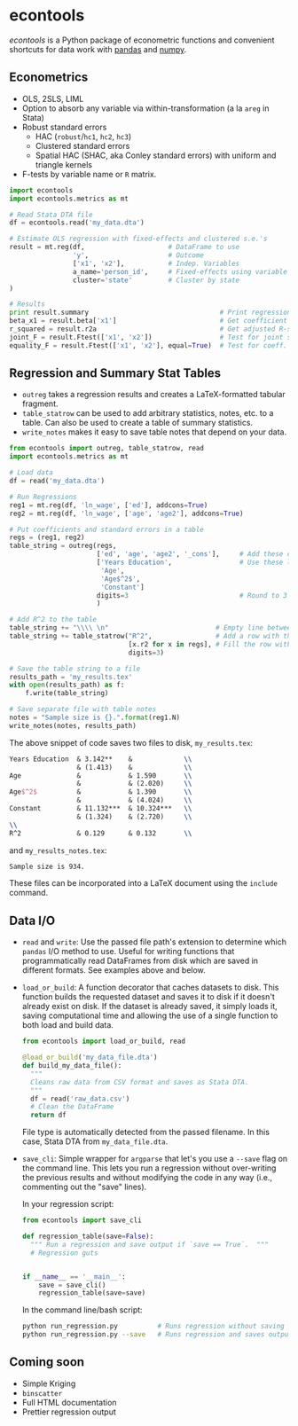 # econtools
*econtools* is a Python package of econometric functions and convenient
shortcuts for data work with [pandas](http://github.com/pydata/pandas) and
[numpy](https://github.com/numpy/numpy).

## Econometrics
- OLS, 2SLS, LIML
- Option to absorb any variable via within-transformation (a la `areg` in Stata)
- Robust standard errors
  - HAC (`robust`/`hc1`, `hc2`, `hc3`)
  - Clustered standard errors
  - Spatial HAC (SHAC, aka Conley standard errors) with uniform and triangle
    kernels
- F-tests by variable name or `R` matrix.

```python
import econtools
import econtools.metrics as mt

# Read Stata DTA file
df = econtools.read('my_data.dta')

# Estimate OLS regression with fixed-effects and clustered s.e.'s
result = mt.reg(df,                     # DataFrame to use
                'y',                    # Outcome
                ['x1', 'x2'],           # Indep. Variables
                a_name='person_id',     # Fixed-effects using variable 'person_id'
                cluster='state'         # Cluster by state
)

# Results
print result.summary                                 # Print regression results
beta_x1 = result.beta['x1']                          # Get coefficient by variable name
r_squared = result.r2a                               # Get adjusted R-squared
joint_F = result.Ftest(['x1', 'x2'])                 # Test for joint significance
equality_F = result.Ftest(['x1', 'x2'], equal=True)  # Test for coeff. equality
```

## Regression and Summary Stat Tables

- `outreg` takes a regression results and creates a LaTeX-formatted tabular
  fragment.
- `table_statrow` can be used to add arbitrary statistics, notes, etc. to a
  table. Can also be used to create a table of summary statistics.
- `write_notes` makes it easy to save table notes that depend on your data.

```python
from econtools import outreg, table_statrow, read
import econtools.metrics as mt

# Load data
df = read('my_data.dta')

# Run Regressions
reg1 = mt.reg(df, 'ln_wage', ['ed'], addcons=True)
reg2 = mt.reg(df, 'ln_wage', ['age', 'age2'], addcons=True)

# Put coefficients and standard errors in a table
regs = (reg1, reg2)
table_string = outreg(regs,
                      ['ed', 'age', 'age2', '_cons'],     # Add these coefficients to the table
                      ['Years Education',                 # Use these label for the coeffs
                       'Age',
                       'Age$^2$',
                       'Constant']
                      digits=3                            # Round to 3 decimal digits.
                      )

# Add R^2 to the table
table_string += "\\\\ \n"                           # Empty line between betas and r2
table_string += table_statrow("R^2",                # Add a row with this label
                              [x.r2 for x in regs], # Fill the row with these values
                              digits=3)

# Save the table string to a file
results_path = 'my_results.tex'
with open(results_path) as f:
    f.write(table_string)

# Save separate file with table notes
notes = "Sample size is {}.".format(reg1.N)
write_notes(notes, results_path)
```
The above snippet of code saves two files to disk, `my_results.tex`:
```latex
Years Education  & 3.142**    &             \\
                 & (1.413)    &             \\
Age              &            & 1.590       \\
                 &            & (2.020)     \\
Age$^2$          &            & 1.390       \\
                 &            & (4.024)     \\
Constant         & 11.132***  & 10.324***   \\
                 & (1.324)    & (2.720)     \\
\\
R^2              & 0.129      & 0.132       \\
```

and `my_results_notes.tex`:
```latex
Sample size is 934.
```
These files can be incorporated into a LaTeX document using the `include`
command.


## Data I/O

- `read` and `write`: Use the passed file path's extension to determine which
  `pandas` I/O method to use. Useful for writing functions that
  programmatically read DataFrames from disk which are saved in different
  formats. See examples above and below.
- `load_or_build`: A function decorator that caches datasets to disk.
  This function builds the requested dataset and saves it to disk if it
  doesn't already exist on disk. If the dataset is already saved, it simply
  loads it, saving computational time and allowing the use of a single function
  to both load and build data.
  ```python
  from econtools import load_or_build, read

  @load_or_build('my_data_file.dta')
  def build_my_data_file():
    """
    Cleans raw data from CSV format and saves as Stata DTA.
    """
    df = read('raw_data.csv')
    # Clean the DataFrame
    return df
  ```
  File type  is automatically detected from the passed filename. In this case,
  Stata DTA from `my_data_file.dta`.
- `save_cli`: Simple wrapper for `argparse` that let's you use a `--save` flag
  on the command line. This lets you run a regression without over-writing the
  previous results and without modifying the code in any way (i.e., commenting
  out the "save" lines).

  In your regression script:
  ```python
  from econtools import save_cli

  def regression_table(save=False):
    """ Run a regression and save output if `save == True`.  """ 
    # Regression guts


  if __name__ == '__main__':
      save = save_cli()
      regression_table(save=save)
  ```
  In the command line/bash script:
  ```bash
  python run_regression.py          # Runs regression without saving output
  python run_regression.py --save   # Runs regression and saves output
  ```

## Coming soon

- Simple Kriging
- `binscatter`
- Full HTML documentation
- Prettier regression output
